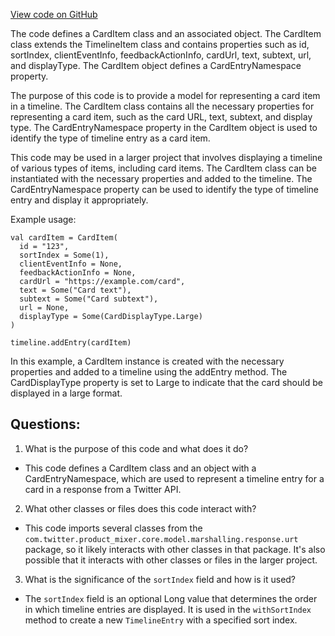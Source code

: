 [View code on GitHub](https://github.com/misbahsy/the-algorithm/product-mixer/core/src/main/scala/com/twitter/product_mixer/core/model/marshalling/response/urt/item/card/CardItem.scala)

The code defines a CardItem class and an associated object. The CardItem class extends the TimelineItem class and contains properties such as id, sortIndex, clientEventInfo, feedbackActionInfo, cardUrl, text, subtext, url, and displayType. The CardItem object defines a CardEntryNamespace property.

The purpose of this code is to provide a model for representing a card item in a timeline. The CardItem class contains all the necessary properties for representing a card item, such as the card URL, text, subtext, and display type. The CardEntryNamespace property in the CardItem object is used to identify the type of timeline entry as a card item.

This code may be used in a larger project that involves displaying a timeline of various types of items, including card items. The CardItem class can be instantiated with the necessary properties and added to the timeline. The CardEntryNamespace property can be used to identify the type of timeline entry and display it appropriately.

Example usage:

```
val cardItem = CardItem(
  id = "123",
  sortIndex = Some(1),
  clientEventInfo = None,
  feedbackActionInfo = None,
  cardUrl = "https://example.com/card",
  text = Some("Card text"),
  subtext = Some("Card subtext"),
  url = None,
  displayType = Some(CardDisplayType.Large)
)

timeline.addEntry(cardItem)
``` 

In this example, a CardItem instance is created with the necessary properties and added to a timeline using the addEntry method. The CardDisplayType property is set to Large to indicate that the card should be displayed in a large format.
## Questions: 
 1. What is the purpose of this code and what does it do?
- This code defines a CardItem class and an object with a CardEntryNamespace, which are used to represent a timeline entry for a card in a response from a Twitter API.

2. What other classes or files does this code interact with?
- This code imports several classes from the `com.twitter.product_mixer.core.model.marshalling.response.urt` package, so it likely interacts with other classes in that package. It's also possible that it interacts with other classes or files in the larger project.

3. What is the significance of the `sortIndex` field and how is it used?
- The `sortIndex` field is an optional Long value that determines the order in which timeline entries are displayed. It is used in the `withSortIndex` method to create a new `TimelineEntry` with a specified sort index.